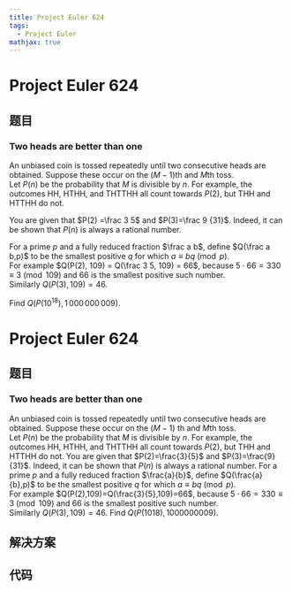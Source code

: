 ```yaml
---
title: Project Euler 624
tags:
  - Project Euler
mathjax: true
---
```

<escape><!-- more --></escape>
    
# Project Euler 624
## 题目
### Two heads are better than one


An unbiased coin is tossed repeatedly until two consecutive heads are obtained. Suppose these occur on the $(M-1)$th and $M$th toss.<br />
Let $P(n)$ be the probability that $M$ is divisible by $n$. For example, the outcomes HH, HTHH, and THTTHH all count towards $P(2)$, but THH and HTTHH do not.

You are given that $P(2) =\frac 3 5$ and $P(3)=\frac 9  {31}$. Indeed, it can be shown that $P(n)$ is always a rational number.

For a prime $p$ and a fully reduced fraction $\frac a b$, define $Q(\frac a b,p)$ to be the smallest positive $q$ for which $a \equiv b q \pmod{p}$.<br />
For example $Q(P(2), 109) = Q(\frac 3 5, 109) = 66$, because $5 \cdot 66 = 330 \equiv 3 \pmod{109}$ and 66 is the smallest positive such number.<br />
Similarly $Q(P(3),109) = 46$.

Find $Q(P(10^{18}),1\,000\,000\,009)$.


# Project Euler 624
## 题目
### Two heads are better than one

An unbiased coin is tossed repeatedly until two consecutive heads are obtained. Suppose these occur on the $(M−1)$ th and $M$th toss.<br>Let $P(n)$ be the probability that $M$ is divisible by $n$. For example, the outcomes HH, HTHH, and THTTHH all count towards $P(2)$, but THH and HTTHH do not.
You are given that $P(2)=\frac{3}{5}$ and $P(3)=\frac{9}{31}$. Indeed, it can be shown that $P(n)$ is always a rational number.
For a prime $p$ and a fully reduced fraction $\frac{a}{b}$, define $Q(\frac{a}{b},p)$ to be the smallest positive $q$ for which $a\equiv bq\pmod p$.<br>For example $Q(P(2),109)=Q(\frac{3}{5},109)=66$, because $5\cdot66=330\equiv 3\pmod{109}$ and $66$ is the smallest positive such number.<br>Similarly $Q(P(3),109)=46$.
Find $Q(P(1018),1000000009)$.


## 解决方案


## 代码



